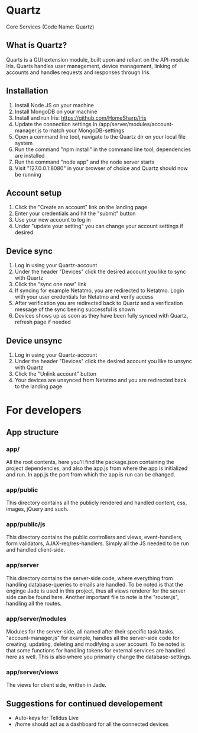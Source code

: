 # Quartz
Core Services (Code Name: Quartz)

## What is Quartz?
Quarts is a GUI extension module, built upon and reliant on the API-module Iris.
Quarts handles user management, device management, linking of accounts and handles
requests and responses through Iris.

## Installation
1. Install Node JS on your machine
2. Install MongoDB on your machine
3. Install and run Iris: https://github.com/HomeSharp/Iris
4. Update the connection settings in /app/server/modules/account-manager.js to match your MongoDB-settings
5. Open a command line tool, navigate to the Quartz dir on your local file system
6. Run the command "npm install" in the command line tool, dependencies are installed
7. Run the command "node app" and the node server starts
8. Visit "127.0.0.1:8080" in your browser of choice and Quartz should now be running

## Account setup
1. Click the "Create an account" link on the landing page
2. Enter your credentials and hit the "submit" button
3. Use your new account to log in
4. Under "update your setting" you can change your account settings if desired

## Device sync
1. Log in using your Quartz-account
2. Under the header "Devices" click the desired account you like to sync with Quartz
3. Click the "sync one now" link
4. If syncing for example Netatmo, you are redirected to Netatmo. Login with your user credentials for Netatmo and verify access
5. After verification you are redirected back to Quartz and a verification message of the sync beeing successful is shown
6. Devices shows up as soon as they have been fully synced with Quartz, refresh page if needed

## Device unsync
1. Log in using your Quartz-account
2. Under the header "Devices" click the desired account you like to unsync with Quartz
3. Click the "Unlink account" button
4. Your devices are unsynced from Netatmo and you are redirected back to the landing page

# For developers

## App structure

### app/
All the root contents, here you'll find the package.json containing the project dependencies, and also the app.js from where the app
is initialized and run. In app.js the port from which the app is run can be changed.

### app/public
This directory contains all the publicly rendered and handled content, css, images, jQuery and such.

### app/public/js
This directory contains the public controllers and views, event-handlers, form validators, AJAX-req/res-handlers. Simply all the JS needed to be run and handled client-side.

### app/server
This directory contains the server-side code, where everything from handling database-queries to emails are handled. To be noted is that the enginge Jade is used in this project, thus all views renderer for the server side can be found here. Another important file to note is the "router.js", handling all the routes.

### app/server/modules
Modules for the server-side, all named after their specific task/tasks. "account-manager.js" for example, handles all the server-side code for creating, updating, deleting and modifying a user account. To be noted is that some functions for handling tokens for external services are handled here as well. This is also where you primarily change the database-settings.

### app/server/views
The views for client side, written in Jade.

## Suggestions for continued developement
* Auto-keys for Telldus Live
* /home should act as a dashboard for all the connected devices
